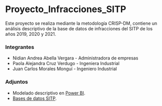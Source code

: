 # Proyecto_Infracciones_SITP
Este proyecto se realiza mediante la metodología CRISP-DM, contiene un análisis descriptivo de la base de datos de infracciones del SITP de los años 2019, 2020 y 2021.

### Integrantes
* Nidian Andrea Abella Vergara  -  Administradora de empresas
* Paola Alejandra Cruz Verdugo  -  Ingeniera Industrial
* Juan Carlos Morales Monguí   -  Ingeniero Industrial

### Adjuntos

* Modelado descriptivo en [Power BI](https://app.powerbi.com/links/hj1RNuENS-?ctid=299a2881-1380-4020-b42f-715a35e1bcaf&pbi_source=linkShare " Power BI").
* [Bases de datos SITP](https://konradlorenzedu-my.sharepoint.com/:f:/g/personal/juanc_moralesm_konradlorenz_edu_co/Ek7074TpYstMvPiulldxAK8B6JIIuaEA5lprIU-13JUi6w?e=EhU5c3 " Bases SITP").
